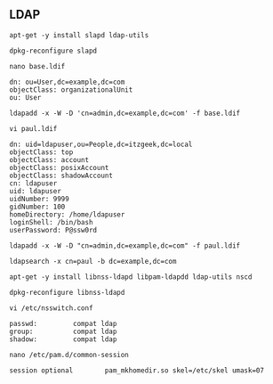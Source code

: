 ## LDAP
````
apt-get -y install slapd ldap-utils
````
````
dpkg-reconfigure slapd
````
````
nano base.ldif
````
````
dn: ou=User,dc=example,dc=com
objectClass: organizationalUnit
ou: User
````
````
ldapadd -x -W -D 'cn=admin,dc=example,dc=com' -f base.ldif
````
````
vi paul.ldif
````
````
dn: uid=ldapuser,ou=People,dc=itzgeek,dc=local
objectClass: top
objectClass: account
objectClass: posixAccount
objectClass: shadowAccount
cn: ldapuser
uid: ldapuser
uidNumber: 9999
gidNumber: 100
homeDirectory: /home/ldapuser
loginShell: /bin/bash
userPassword: P@ssw0rd
````
````
ldapadd -x -W -D "cn=admin,dc=example,dc=com" -f paul.ldif
````
````
ldapsearch -x cn=paul -b dc=example,dc=com
````
````
apt-get -y install libnss-ldapd libpam-ldapdd ldap-utils nscd
````
````
dpkg-reconfigure libnss-ldapd
````
````
vi /etc/nsswitch.conf
````
````
passwd:         compat ldap
group:          compat ldap
shadow:         compat ldap
````
````
nano /etc/pam.d/common-session
````
````
session optional        pam_mkhomedir.so skel=/etc/skel umask=07
````